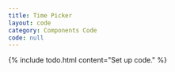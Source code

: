 ```yaml
---
title: Time Picker
layout: code
category: Components Code
code: null
---
```


{% include todo.html content="Set up code." %}
